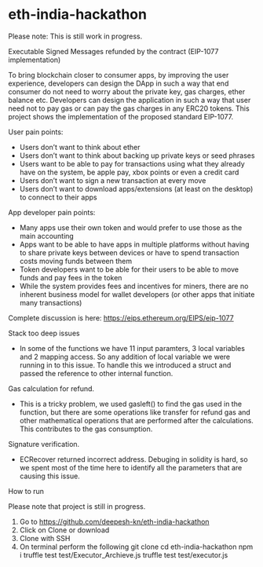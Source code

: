 # eth-india-hackathon
Please note: This is still work in progress.

Executable Signed Messages refunded by the contract (EIP-1077 implementation)


To bring blockchain closer to consumer apps, by improving the user experience, developers can design the DApp in such a way that end consumer do not need to worry about the private key, gas charges, ether balance etc. Developers can design the application in such a way that user need not to pay gas or can pay the gas charges in any ERC20 tokens. This project shows the implementation of the proposed standard EIP-1077.


User pain points:
- Users don’t want to think about ether
- Users don’t want to think about backing up private keys or seed phrases
- Users want to be able to pay for transactions using what they already have on the system, be apple pay, xbox points or even a credit card
- Users don’t want to sign a new transaction at every move
- Users don’t want to download apps/extensions (at least on the desktop) to connect to their apps

App developer pain points:
- Many apps use their own token and would prefer to use those as the main accounting
- Apps want to be able to have apps in multiple platforms without having to share private keys between devices or have to  spend transaction costs moving funds between them
- Token developers want to be able for their users to be able to move funds and pay fees in the token
- While the system provides fees and incentives for miners, there are no inherent business model for wallet developers (or other apps that initiate many transactions)

Complete discussion is here:
https://eips.ethereum.org/EIPS/eip-1077










Stack too deep issues
- In some of the functions we have 11 input paramters, 3 local variables and 2 mapping access. So any addition of local variable we were running in to this issue. To handle this we introduced a struct and passed the reference to other internal function.

Gas calculation for refund.
- This is a tricky problem, we used gasleft() to find the gas used in the function, but there are some operations like transfer for refund gas and other mathematical operations that are performed after the calculations. This contributes to the gas consumption. 

Signature verification.
- ECRecover returned incorrect address. Debuging in solidity is hard, so we spent most of the time here to identify all the parameters that are causing this issue. 

How to run

Please note that project is still in progress.
1. Go to https://github.com/deepesh-kn/eth-india-hackathon
2. Click on Clone or download
3. Clone with SSH
4. On terminal perform the following 
	 git clone <ssh-git>
	 cd eth-india-hackathon
	 npm i
	 truffle test test/Executor_Archieve.js
	 truffle test test/executor.js

